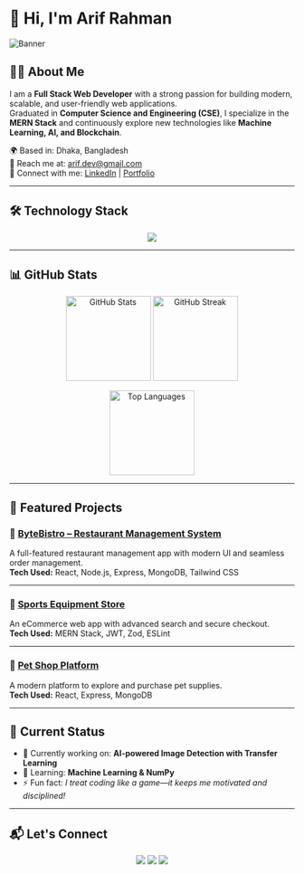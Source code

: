 # 👋 Hi, I'm Arif Rahman  

![Banner](https://i.ibb.co.com/rGmjMXjN/Black-Modern-Personal-Linked-In-Banner-2.png)  

## 👨‍💻 About Me  
I am a **Full Stack Web Developer** with a strong passion for building modern, scalable, and user-friendly web applications.  
Graduated in **Computer Science and Engineering (CSE)**, I specialize in the **MERN Stack** and continuously explore new technologies like **Machine Learning, AI, and Blockchain**.  

🌍 Based in: Dhaka, Bangladesh  
📧 Reach me at: [arif.dev@gmail.com](mailto:arif.dev@gmail.com)  
🔗 Connect with me: [LinkedIn](#) | [Portfolio](#)  

---

## 🛠️ Technology Stack  

<p align="center">
  <img src="https://skillicons.dev/icons?i=html,css,js,ts,react,next,tailwind,redux,nodejs,express,mongodb,python,git,github,vscode,figma" />
</p>

---

## 📊 GitHub Stats  

<p align="center">
  <img src="https://github-readme-stats.vercel.app/api?username=arif1101&show_icons=true&theme=tokyonight" alt="GitHub Stats" height="150"/>
  <img src="https://github-readme-streak-stats.herokuapp.com/?user=arif1101&theme=tokyonight" alt="GitHub Streak" height="150"/>
</p>  

<p align="center">
  <img src="https://github-readme-stats.vercel.app/api/top-langs/?username=arifrahman&layout=compact&theme=tokyonight" alt="Top Languages" height="150"/>
</p>

---

## 🚀 Featured Projects  

### 🛒 [ByteBistro – Restaurant Management System](#)  
A full-featured restaurant management app with modern UI and seamless order management.  
**Tech Used:** React, Node.js, Express, MongoDB, Tailwind CSS  

---

### 🎯 [Sports Equipment Store](#)  
An eCommerce web app with advanced search and secure checkout.  
**Tech Used:** MERN Stack, JWT, Zod, ESLint  

---

### 🐾 [Pet Shop Platform](#)  
A modern platform to explore and purchase pet supplies.  
**Tech Used:** React, Express, MongoDB  

---

## 📌 Current Status  
- 🔭 Currently working on: **AI-powered Image Detection with Transfer Learning**  
- 🌱 Learning: **Machine Learning & NumPy**  
- ⚡ Fun fact: *I treat coding like a game—it keeps me motivated and disciplined!*  

---

## 📬 Let's Connect  
<p align="center">
  <a href="mailto:arif.dev@gmail.com"><img src="https://skillicons.dev/icons?i=gmail" /></a>
  <a href="https://linkedin.com/in/arifrahman"><img src="https://skillicons.dev/icons?i=linkedin" /></a>
  <a href="https://github.com/arifrahman"><img src="https://skillicons.dev/icons?i=github" /></a>
</p>
